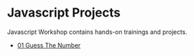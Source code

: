 # Javascript Projects

Javascript Workshop contains hands-on trainings and projects.

- [01 Guess The Number](./01-Guess-the-Number-Game/README.md)
